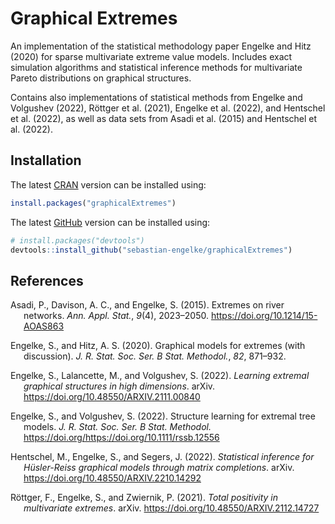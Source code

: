 
<!-- README.md is generated from README.Rmd, using `rmarkdown::render()`. Please edit that file -->

# Graphical Extremes

An implementation of the statistical methodology paper Engelke and Hitz
(2020) for sparse multivariate extreme value models. Includes exact
simulation algorithms and statistical inference methods for multivariate
Pareto distributions on graphical structures.

Contains also implementations of statistical methods from Engelke and
Volgushev (2022), Röttger et al. (2021), Engelke et al. (2022), and
Hentschel et al. (2022), as well as data sets from Asadi et al. (2015)
and Hentschel et al. (2022).

## Installation

The latest [CRAN](https://cran.r-project.org/package=graphicalExtremes)
version can be installed using:

``` r
install.packages("graphicalExtremes")
```

The latest
[GitHub](https://github.com/sebastian-engelke/graphicalExtremes) version
can be installed using:

``` r
# install.packages("devtools")
devtools::install_github("sebastian-engelke/graphicalExtremes")
```

## References

<div id="refs" class="references csl-bib-body hanging-indent"
line-spacing="2">

<div id="ref-asadi2015" class="csl-entry">

Asadi, P., Davison, A. C., and Engelke, S. (2015). Extremes on river
networks. *Ann. Appl. Stat.*, *9*(4), 2023–2050.
<https://doi.org/10.1214/15-AOAS863>

</div>

<div id="ref-eng2019" class="csl-entry">

Engelke, S., and Hitz, A. S. (2020). Graphical models for extremes (with
discussion). *J. R. Stat. Soc. Ser. B Stat. Methodol.*, *82*, 871–932.

</div>

<div id="ref-eng2022a" class="csl-entry">

Engelke, S., Lalancette, M., and Volgushev, S. (2022). *Learning
extremal graphical structures in high dimensions*. arXiv.
<https://doi.org/10.48550/ARXIV.2111.00840>

</div>

<div id="ref-eng2020" class="csl-entry">

Engelke, S., and Volgushev, S. (2022). Structure learning for extremal
tree models. *J. R. Stat. Soc. Ser. B Stat. Methodol.*
https://doi.org/<https://doi.org/10.1111/rssb.12556>

</div>

<div id="ref-hen2022" class="csl-entry">

Hentschel, M., Engelke, S., and Segers, J. (2022). *Statistical
inference for Hüsler-Reiss graphical models through matrix completions*.
arXiv. <https://doi.org/10.48550/ARXIV.2210.14292>

</div>

<div id="ref-roe2021" class="csl-entry">

Röttger, F., Engelke, S., and Zwiernik, P. (2021). *Total positivity in
multivariate extremes*. arXiv.
<https://doi.org/10.48550/ARXIV.2112.14727>

</div>

</div>
